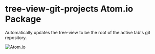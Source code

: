 # tree-view-git-projects Atom.io Package

Automatically updates the tree-view to be the root of the active tab's git repository.

![Atom.io](https://f.cloud.github.com/assets/69169/2290250/c35d867a-a017-11e3-86be-cd7c5bf3ff9b.gif)
